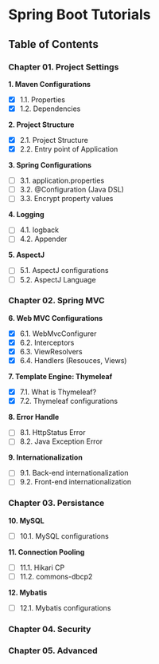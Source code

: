 # Spring Boot Tutorials

## Table of Contents

### Chapter 01. Project Settings 


**1. Maven Configurations**
   - [x] 1.1. Properties
   - [x] 1.2. Dependencies
   
**2. Project Structure**
   - [x] 2.1. Project Structure
   - [x] 2.2. Entry point of Application 

**3. Spring Configurations**
   - [ ] 3.1. application.properties
   - [ ] 3.2. @Configuration (Java DSL)
   - [ ] 3.3. Encrypt property values
   
**4. Logging**
   - [ ] 4.1. logback
   - [ ] 4.2. Appender
   
**5. AspectJ**
   - [ ] 5.1. AspectJ configurations
   - [ ] 5.2. AspectJ Language

### Chapter 02. Spring MVC
**6. Web MVC Configurations**
   - [x] 6.1. WebMvcConfigurer
   - [x] 6.2. Interceptors
   - [x] 6.3. ViewResolvers
   - [x] 6.4. Handlers (Resouces, Views)
   
**7. Template Engine: Thymeleaf**
   - [x] 7.1. What is Thymeleaf?
   - [x] 7.2. Thymeleaf configurations

**8. Error Handle**
   - [ ] 8.1. HttpStatus Error
   - [ ] 8.2. Java Exception Error
   
**9. Internationalization**
   - [ ] 9.1. Back-end internationalization
   - [ ] 9.2. Front-end internationalization 
   
### Chapter 03. Persistance
**10. MySQL**
   - [ ] 10.1. MySQL configurations
   
**11. Connection Pooling**
   - [ ] 11.1. Hikari CP
   - [ ] 11.2. commons-dbcp2

**12. Mybatis**
   - [ ] 12.1. Mybatis configurations
   
### Chapter 04. Security


### Chapter 05. Advanced

